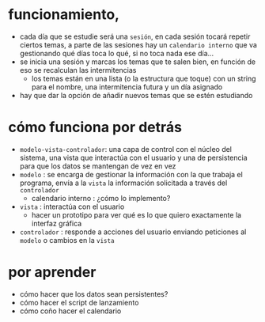 # funcionamiento, 
- cada día que se estudie será una `sesión`, en cada sesión tocará repetir ciertos temas, a parte de las sesiones hay un `calendario interno` que va gestionando qué días toca lo qué, si no toca nada ese día...
- se inicia una sesión y marcas los temas que te salen bien, en función de eso se recalculan las intermitencias
    - los temas están en una lista (o la estructura que toque) con un string para el nombre, una intermitencia futura y un día asignado
- hay que dar la opción de añadir nuevos temas que se estén estudiando

# cómo funciona por detrás
- `modelo-vista-controlador`: una capa de control con el núcleo del sistema, una vista que interactúa con el usuario y una de persistencia para que los datos se mantengan de vez en vez
- `modelo` : se encarga de gestionar la información con la que trabaja el programa, envía a la `vista` la información solicitada a través del `controlador`
    - calendario interno : ¿cómo lo implemento?
- `vista` : interactúa con el usuario
    - hacer un prototipo para ver qué es lo que quiero exactamente la interfaz gráfica
- `controlador` : responde a acciones del usuario enviando peticiones al `modelo` o cambios en la `vista`

# por aprender
- cómo hacer que los datos sean persistentes?
- cómo hacer el script de lanzamiento
- cómo coño hacer el calendario